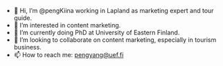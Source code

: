 - 👋 Hi, I’m @pengKiina working in Lapland as marketing expert and tour guide. 
- 👀 I’m interested in content marketing. 
- 🌱 I’m currently doing PhD at University of Eastern Finland. 
- 💞️ I’m looking to collaborate on content marketing, especially in tourism business. 
- 📫 How to reach me: pengyang@uef.fi

<!---
pengKiina/pengKiina is a ✨ special ✨ repository because its `README.md` (this file) appears on your GitHub profile.
You can click the Preview link to take a look at your changes.
--->
